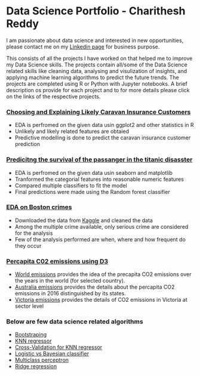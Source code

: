 # Data Science Portfolio - Charithesh Reddy

I am passionate about data science and interested in new opportunities, please contact me on my <a href="https://linkedin.com/in/charithesh-reddy/">Linkedin page</a> for business purpose.

This consists of all the projects I have worked on that helped me to improve my Data Science skills. The projects contain all/some of the Data Science related skills like cleaning data, analysing and visulization of insights, and applying machine learning algorithms to predict the future trends. The projects are completed using R or Python with Jupyter notebooks. A brief description os provide for each project and to for more details please click on the links of the respective projects.


<h3><a href="https://github.com/charithesh/Caravan-Insurance-Customers/blob/master/Caravan%20Insurance%20Customers.ipynb"> Choosing and Explaining Likely Caravan Insurance Customers</a></h3>
<ul>
  <li>EDA is perfromed on the given data usin ggplot2 and other statistics in R</li>
  <li>Unlikely and likely related features are obtaied</li>
  <li>Predictive modelling is done to predict the caravan insurance customer prediction</li>
 </ul>
 

 <h3><a href="https://www.kaggle.com/charitheshreddy/titanic-survival-prediction/data?scriptVersionId=19563159"> Predicitng the survival of the passanger in the titanic disasster</a></h3>
<ul>
  <li>EDA is perfromed on the given data usin seaborn and matplotlib</li>
  <li>Tranformed the categorial features into reasonable numeric features</li>
  <li>Compared multiple classifiers to fit the model</li>
  <li>Final predictions were made using the Random forest classifier</li>
 </ul>

<h3><a href="https://github.com/charithesh/Boston-crimes-EDA/blob/master/Boston%20crimes.ipynb"> EDA on Boston crimes </a></h3> 
<ul>
  <li> Downloaded the data from <a href = "https://www.kaggle.com/AnalyzeBoston/crimes-in-boston">Kaggle</a> and cleaned the data </li>
  <li>Among the multiple crime available, only serious crime are considered for the analysis</li>
  <li>Few of the analysis performed are when, where and how frequent do they occur </li>
 </ul>

<h3><a href="https://github.com/charithesh/carbon-emissions---D3">Percapita C02 emissions using D3</a></h3> 
<ul>
  <li><a href = "https://github.com/charithesh/carbon-emissions---D3/blob/master/world%20emissions.html">World emissions</a> provides the idea of the precapita CO2 emissions over the years in the world (for selected country). </li>
  <li><a href="https://github.com/charithesh/carbon-emissions---D3/blob/master/ausemissions.html">Australia emissions</a> provides the details about the percapita CO2 emissions in 2016 distinguished by its states.</li>
  <li><a href="https://github.com/charithesh/carbon-emissions---D3/blob/master/Victoria%20emissions.html">Victoria emissions</a> provides the details of CO2 emissions in Victoria at sector level</li>
 </ul>

### Below are few data science related algorithms
<ul>
<li><a href="https://github.com/charithesh/data-science-portfolio/blob/master/Boostsraping.ipynb"> Bootstraping </a>
</li>
 <li><a href="https://github.com/charithesh/data-science-portfolio/blob/master/KNN%20regressor.ipynb"> KNN regressor </a>
</li>
 <li><a href="https://github.com/charithesh/data-science-portfolio/blob/master/CV%20for%20KNN%20regressor.ipynb"> Cross-Validation for KNN regressor </a>
</li>
 <li><a href="https://github.com/charithesh/data-science-portfolio/blob/master/Logistic%20Regression%20vs%20Bayesian%20Classifier.ipynb"> Logistic vs Bayesian classifier </a>
</li>
 <li><a href="https://github.com/charithesh/data-science-portfolio/blob/master/perceptron.ipynb"> Multiclass perceptron </a>
</li>
 <li><a href="https://github.com/charithesh/data-science-portfolio/blob/master/ridge%20regression.ipynb"> Ridge regression </a></li>
</ul>
